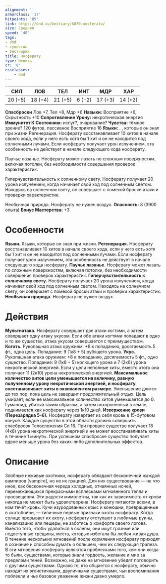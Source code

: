 ```yaml
---
alignment: ''
armorclass: '17'
hitpoints: '85'
link: https://dnd.su/bestiary/6870-nosferatu/
size: Средняя
speed: '40'
tags:
- dnd
- существо
- бестиарий
title: Носферату
type: Нежить
cr: '8'
cssclasses:
    - dnd
---
```



| СИЛ | ЛОВ | ТЕЛ | ИНТ | МДР | ХАР |
|---|---|---|---|---|---|
| 20 (+5) | 18 (+4) | 21 (+5) | 6 (-2) | 17 (+3) | 14 (+2) |
**Спасброски** Лов +7, Тел +8, Мдр +6
**Навыки:** Восприятие +6, Скрытность +10
**Сопротивление Урону:** некротическая энергия
**Иммунитет К Состоянию:** испуг?, очарование?
**Чувства:** тёмное зрение? 120 футов, пассивное Восприятие 16
**Языки:** . , которые он знал при жизни.Регенерация. Носферату восстанавливает 10 хитов в начале своего хода, если у него есть хотя бы 1 хит и он не находится под солнечными лучами. Если носферату получает урон излучением, эта особенность не действует в начале следующего хода носферату.

Паучье лазанье. Носферату может лазать по сложным поверхностям, включая потолки, без необходимости совершения проверок характеристик.

Гиперчувствительность к солнечному свету. Носферату получает 20 урона излучением, когда начинает свой ход под солнечным светом. Находясь на солнечном свету, он совершает с помехой броски атаки и проверки характеристик.

Необычная природа. Носферату не нужен воздух.
**Опасность:** 8 (3900 опыта)
**Бонус Мастерства:** +3


# Особенности
**Языки.** Языки, которые он знал при жизни.
**Регенерация.** Носферату восстанавливает 10 хитов в начале своего хода, если у него есть хотя бы 1 хит и он не находится под солнечными лучами. Если носферату получает урон излучением, эта особенность не действует в начале следующего хода носферату.
**Паучье лазанье.** Носферату может лазать по сложным поверхностям, включая потолки, без необходимости совершения проверок характеристик.
**Гиперчувствительность к солнечному свету.** Носферату получает 20 урона излучением, когда начинает свой ход под солнечным светом. Находясь на солнечном свету, он совершает с помехой броски атаки и проверки характеристик.
**Необычная природа.** Носферату не нужен воздух.


# Действия
**Мультиатака.** Носферату совершает две атаки когтями, а затем совершает одну атаку укусом. Если обе атаки когтями попадают в одно и то же существо, атака укусом совершается с преимуществом.
**Коготь.** Рукопашная атака оружием: +8 к попаданию, досягаемость 5 фт., одна цель. Попадание: 9 (1к8 + 5) рубящего урона.
**Укус.** Рукопашная атака оружием: +8 к попаданию, досягаемость 5 фт., одно существо. Попадание: 9 (1к8 + 5) колющего урона и 7 (2к6) урона некротической энергией. Если у цели неполные хиты, вместо этого она получает 11 (2к10) урона некротической энергией.
**Максимальное количество хитов цели уменьшается на величину, равную полученному урону некротической энергией, и носферату восстанавливает хиты в эквивалентом размере.** Уменьшение длится до тех пор, пока цель не завершит продолжительный отдых. Цель умирает, если ее максимальное количество хитов уменьшается до 0. Гуманоид, убитый таким образом, а затем похороненный в земле, поднимается как носферату через 1к10 дней.
**Извержение крови (Перезарядка 5-6).** Носферату извергает из себя кровь в 15-футовом конусе. Каждое существо в этой области должно совершить спасбросок Телосложения Сл 16. При провале существо получает 18 (4к8) урона некротической энергией и не может восстанавливать хиты в течение 1 минуты. При успешном спасброске существо получает вдвое меньше урона без каких-либо дополнительных эффектов.


# Описание
Злобные неживые охотники, носферату обладают бесконечной жаждой вампиров [vampire], но не их грацией. Для них существование — не что иное, как бесконечная череда холодных, отчаянных ночей, перемежающихся прекрасными всплесками мгновенного тепла и просвещения. Эти радости мимолетны, так как их зависимость от крови никогда не может быть удовлетворена. Носферату питаются всеми, в ком течёт кровь. Кучи изуродованных крыс и конюшни, превращенные в скотобойни, — типичные первые признаки охоты носферату. Когда солнце прерывает их охоту, носферату отступают в любимые руины, канализацию или пещеры, не заботясь о комфорте своего логова. Вместо того, чтобы удалиться в склепы, они ищут грязные или недоступные трещины, места, которых избегала бы любая живая душа. В течение нескольких мгновений после кормления носферату приходят в сознание и способны думать о большем, чем их следующая трапеза. В эти мгновения носферату являются проблесками того, кем они когда-то были, существами, которые знали гордость, желание и мир за пределами теней. Возможно, их даже на мгновение убедят поговорить с другими существами. Однако те, кто общается с носферату, обычно находят их эгоистичными, двуличными существами, чьи воспоминания поблекли и чье базовое уважение жизни давно умерло.